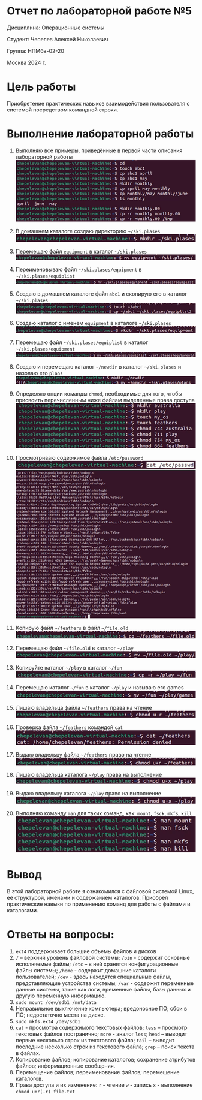 # Отчет по лабораторной работе **№5**

Дисциплина: Операционные системы

Студент: Чепелев Алексей Николаевич

Группа: НПМбв-02-20

Москва 2024 г.

# Цель работы
Приобретение практических навыков взаимодействия пользователя с системой посредством командной строки.

# Выполнение лабораторной работы
1. Выполняю все примеры, приведённые в первой части описания лабораторной работы
![alt text](image.png)

2. В домашнем каталоге создаю директорию ```~/ski.plases```
![alt text](image-1.png)

3. Перемещаю файл ```equipment``` в каталог ```~/ski.plases```
![alt text](image-2.png)

4. Переименовываю файл ```~/ski.plases/equipment``` в ```~/ski.plases/equiplist```
![alt text](image-3.png)

5. Создаю в домашнем каталоге файл ```abc1``` и скопирую его в каталог ```~/ski.plases```
![alt text](image-4.png)

6. Создаю каталог с именем ```equipment``` в каталоге ```~/ski.plases```
![alt text](image-5.png)

7. Перемещаю файл ```~/ski.plases/equiplist``` в каталог ```~/ski.plases/equipment```
![alt text](image-6.png)

8. Создаю и перемещаю каталог ```~/newdir``` в каталог ```~/ski.plases``` и назоваю его ```plans```
![alt text](image-7.png)

9. Определяю опции команды ```chmod```, необходимые для того, чтобы присвоить перечисленным ниже файлам выделенные права доступа
![alt text](image-8.png)

10. Просмотриваю содержимое файла ```/etc/password```
![alt text](image-9.png)
![alt text](image-10.png)

11. Копирую файл ```~/feathers``` в файл ```~/file.old```
![alt text](image-11.png)

12. Перемещаю файл ```~/file.old``` в каталог ```~/play```
![alt text](image-12.png)

13. Копируйте каталог ```~/play``` в каталог ```~/fun```
![alt text](image-13.png)

14. Перемещаю каталог ```~/fun``` в каталог ```~/play``` и называю его games
![alt text](image-14.png)

15. Лишаю владельца файла ```~/feathers``` права на чтение
![alt text](image-15.png)

16. Проверка файла ```~/feathers``` командой ```cat```
![alt text](image-16.png)

17. Выдаю владельцу файла ```~/feathers``` право на чтение
![alt text](image-17.png)

18. Лишаю владельца каталога ```~/play``` права на выполнение
![alt text](image-18.png)

19. Выдаю владельцу каталога ```~/play``` право на выполнение
![alt text](image-19.png)

20. Выполняю команду ```man``` для таких команд, как: ```mount```, ```fsck```, ```mkfs```, ```kill```
![alt text](image-20.png)

# Вывод
В этой лабораторной работе я ознакомился с файловой системой Linux, её структурой, именами и содержанием каталогов. Приобрёл практические навыки по применению команд для работы с файлами и каталогами.

# Ответы на вопросы:
1. ```ext4``` поддерживает большие объемы файлов и дисков
2. ```/``` – верхний уровень файловой системы; ```/bin``` - cодержит основные исполняемые файлы; ```/etc``` – в ней хранятся конфигурационные файлы системы; ```/home``` - содержит домашние каталоги пользователей; ```/dev``` - здесь находятся специальные файлы, представляющие устройства системы; ```/var``` - содержит переменные данные системы, такие как логи, временные файлы, базы данных и другую переменную информацию.
3. ```sudo mount /dev/sdb1 /mnt/data```
4. Неправильное выключение компьютера; вредоносное ПО; сбои в ПО; недостаточно места на диске.
5. ```sudo mkfs.ext4 /dev/sdb1```
6. ```cat``` - просмотра содержимого текстовых файлов; ```less``` – просмотр текстовых файлов постранично; ```more```  - аналог ```less```; ```head``` – выводит первые несколько строк из текстового файла; ```tail``` – выводит последние несколько строк из текстового файла; ```grep``` – поиск текста в файлах.  
7. Копирование файлов; копирование каталогов; сохранение атрибутов файлов; информационные сообщения.
8. Перемещение файлов; переименование файлов; перемещение каталогов.
9. Права доступа и их изменение:
```r``` - чтение
```w``` - запись
```x``` - выполнение
```chmod u+r(-r) file.txt```


